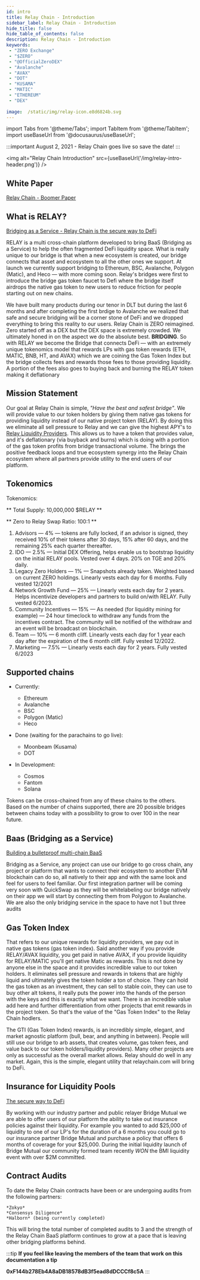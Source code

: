 ```yaml
---
id: intro 
title: Relay Chain - Introduction
sidebar_label: Relay Chain - Introduction
hide_title: false
hide_table_of_contents: false
description: Relay Chain - Introduction
keywords:  
 - "ZERO Exchange"
 - "$ZERO"
 - "@OfficialZeroDEX"
 - "Avalanche"
 - "AVAX"
 - "DOT"
 - "KUSAMA"
 - "MATIC"
 - "ETHEREUM"
 - "DEX"
 
image:  /static/img/relay-icon.e8d6824b.svg
---
```

import Tabs from '@theme/Tabs';
import TabItem from '@theme/TabItem';
import useBaseUrl from '@docusaurus/useBaseUrl';

:::important
August 2, 2021 - Relay Chain goes live so save the date!
:::

<img alt="Relay Chain Introduction" src={useBaseUrl('/img/relay-intro-header.png')} />

## White Paper

[Relay Chain - Boomer Paper](https://www.relaychain.com/whitepaper)

## What is RELAY?
 
[Bridging as a Service - Relay Chain is the secure way to DeFi](https://www.youtube.com/watch?v=NCZooRzXUQw)

RELAY is a multi cross-chain platform developed to bring BaaS (Bridging as a Service) to help the often fragmented DeFi liquidity space. 
What is really unique to our bridge is that when a new ecosystem is created, our bridge connects that asset and ecosystem to all the other ones we support.
At launch we currently support bridging to Ethereum, BSC, Avalanche, Polygon (Matic), and Heco — with more coming soon. 
Relay's bridges were first to introduce the bridge gas token faucet to Defi where the bridge itself airdrops the native gas token to new users to reduce friction for people starting out on new chains.

We have built many products during our tenor in DLT but during the last 6 months and after completing the first brdige to Avalanche we realized that safe and secure bridging will be a corner stone of DeFi and we dropped everything to bring this reality to our users.
Relay Chain is ZERO reimagined. Zero started off as a DEX but the DEX space is extremely crowded. We ultimately honed in on the aspect we do the absolute best. **BRIDGING**. 
So with RELAY we become the Bridge that connects DeFi — with an extremely unique tokenomics model that rewards LPs with gas token rewards (ETH, MATIC, BNB, HT, and AVAX) which we are coining the Gas Token Index but the bridge collects fees and rewards those fees to those providing liquidity. 
A portion of the fees also goes to buying back and burning the RELAY token making it deflationary

## Mission Statement

Our goal at Relay Chain is simple, *"Have the best and safest bridge"*. 
We will provide value to our token holders by giving them native gas tokens for providing liquidity instead of our native project token (RELAY). 
By doing this we eliminate all sell pressure to Relay and we can give the highest APY's to [Relay Liquidity Providers](../faq/liquidity-pools). 
This allows us to have a token that provides value, and it's deflationary (via buyback and burns) which is doing with a portion of the gas token profits from bridge transactional volume. 
The brings the positive feedback loops and true ecosystem synergy into the Relay Chain ecosystem where all partners provide utility to the end users of our platform.

## Tokenomics

Tokenomics:

** Total Supply: 10,000,000 $RELAY **

** Zero to Relay Swap Ratio: 100:1 **

1. Advisors — 4% — tokens are fully locked, if an advisor is signed, they received 10% of their tokens after 30 days, 15% after 60 days, and the remaining 25% each quarter thereafter.
1. IDO — 2.5% — Initial DEX Offering, helps enable us to bootstrap liquidity on the initial RELAY pools. Vested over 4 days. 20% on TGE and 20% daily.
1. Legacy Zero Holders — 1% — Snapshots already taken. Weighted based on current ZERO holdings. Linearly vests each day for 6 months. Fully vested 12/2021
1. Network Growth Fund — 25% — Linearly vests each day for 2 years. Helps incentivize developers and partners to build on/with RELAY. Fully vested 6/2023.
1. Community Incentives — 15% — As needed (for liquidity mining for example) — 24 hour timeclock to withdraw any funds from the incentives contract. The community will be notified of the withdraw and an event will be broadcast on blockchain.
1. Team — 10% — 6 month cliff. Linearly vests each day for 1 year each day after the expiration of the 6 month cliff. Fully vested 12/2022.
1. Marketing — 7.5% — Linearly vests each day for 2 years. Fully vested 6/2023


## Supported chains  

* Currently:  
  * Ethereum
  * Avalanche
  * BSC
  * Polygon (Matic)
  * Heco

* Done (waiting for the parachains to go live): 
  * Moonbeam (Kusama)
  * DOT

* In Development:
  * Cosmos
  * Fantom
  * Solana

Tokens can be cross-chained from any of these chains to the others.  
Based on the number of chains supported, there are 20 possible bridges between chains today with a possibility to grow to over 100 in the near future.

## Baas (Bridging as a Service)

[Building a bulletproof multi-chain BaaS](https://www.youtube.com/watch?v=AQ-rdZYDnpY)

Bridging as a Service, any project can use our bridge to go cross chain, any project or platform that wants to connect their ecosystem to another EVM blockchain can do so, all natively to their app and with the same look and feel for users to feel familiar. 
Our first integration partner will be coming very soon with QuickSwap as they will be whitelabeling our bridge natively on their app we will start by connecting them from Polygon to Avalanche. We are also the only bridging service in the space to have not 1 but three audits 

## Gas Token Index

That refers to our unique rewards for liquidity providers, we pay out in native gas tokens (gas token index). Said another way if you provide RELAY/AVAX liquidity, you get paid in native AVAX, if you provide liquidity for RELAY/MATIC you'll get native Matic as rewards. 
This is not done by anyone else in the space and it provides incredible value to our token holders. It eliminates sell pressure and rewards in tokens that are highly liquid and ultimately gives the token holder a ton of choice. 
They can hold the gas token as an investment, they can sell to stable coin, they can use to buy other alt tokens, it really puts the power into the hands of the person with the keys and this is exactly what we want. 
There is an incredible value add here and further differentiation from other projects that emit rewards in the project token. So that's the value of the "Gas Token Index" to the Relay Chain hodlers.

The GTI (Gas Token Index) rewards, is an incredibly simple, elegant, and market agnostic platform (bull, bear, and anything in between). 
People will still use our bridge to arb assets, that creates volume, gas token fees, and value back to our token holders/liquidity providers). Many other projects are only as successful as the overall market allows. Relay should do well in any market. Again, this is the simple, elegant utility that relaychain.com will bring to DeFi.

## Insurance for Liquidity Pools

[The secure way to DeFi](https://www.youtube.com/watch?v=PKdkLm-EDng)

By working with our industry partner and public relayer Bridge Mutual we are able to offer users of our platform the ability to take out insurance policies against their liquidity. 
For example you wanted to add $25,000 of liquidity to one of our LP's for the duration of a 6 months you could go to our insurance partner Bridge Mutual and purchase a policy that offers 6 months of coverage for your $25,000. 
During the initial liquidity launch of Bridge Mutual our community formed team recently *WON* the BMI liquidity event with over $2M committed.

## Contract Audits

To date the Relay Chain contracts have been or are undergoing audits from the following partners:

	*Zokyo*
	*Consensys Diligence*
	*Halborn* (being currently completed)
	
This will bring the total number of completed audits to 3 and the strength of the Relay Chain BaaS platform continues to grow at a pace that is leaving other bridging platforms behind.


<!--truncate-->
:::tip
**If you feel like leaving the members of the team that work on this documentation a tip**

**0xF144b278Eb4A8aDB18578dB3f5ead8dDCCCf8c5A**
:::
